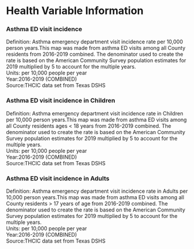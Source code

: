 # Health Variable Information


### **Asthma ED visit incidence** 

Definition: Asthma emergency department visit incidence rate per 10,000 person years.This map was made from asthma ED visits among all  County residents from 2016-2019 combined. The denominator used to create the rate is based on the American Community Survey population estimates for 2019 multiplied by 5 to account for the multiple years.<br>
Units: per 10,000 people per year <br>
Year:2016-2019 (COMBINED) <br>
Source:THCIC data set from Texas DSHS<br>

### **Asthma ED visit incidence in Children** 

Definition: Asthma emergency department visit incidence rate in Children per 10,000 person years.This map was made from asthma ED visits among all County residents ages < 18 years from 2016-2019 combined. The denominator used to create the rate is based on the American Community Survey population estimates for 2019 multiplied by 5 to account for the multiple years. <br>
Units: per 10,000 people per year <br>
Year:2016-2019 (COMBINED) <br>
Source:THCIC data set from Texas DSHS<br>

### **Asthma ED visit incidence in Adults** 

Definition: Asthma emergency department visit incidence rate in Adults per 10,000 person years.This map was made from asthma ED visits among all County residents > 17 years of age from 2016-2019 combined. The denominator used to create the rate is based on the American Community Survey population estimates for 2019 multiplied by 5 to account for the multiple years.  <br>
Units: per 10,000 people per year <br>
Year:2016-2019 (COMBINED) <br>
Source:THCIC data set from Texas DSHS<br>

